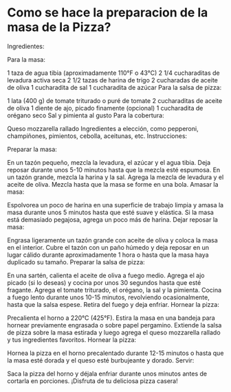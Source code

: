 # Como se hace la preparacion de la masa de la Pizza?
Ingredientes:

Para la masa:

1 taza de agua tibia (aproximadamente 110°F o 43°C)
2 1/4 cucharaditas de levadura activa seca
2 1/2 tazas de harina de trigo
2 cucharadas de aceite de oliva
1 cucharadita de sal
1 cucharadita de azúcar
Para la salsa de pizza:

1 lata (400 g) de tomate triturado o puré de tomate
2 cucharaditas de aceite de oliva
1 diente de ajo, picado finamente (opcional)
1 cucharadita de orégano seco
Sal y pimienta al gusto
Para la cobertura:

Queso mozzarella rallado
Ingredientes a elección, como pepperoni, champiñones, pimientos, cebolla, aceitunas, etc.
Instrucciones:

Preparar la masa:

En un tazón pequeño, mezcla la levadura, el azúcar y el agua tibia. Deja reposar durante unos 5-10 minutos hasta que la mezcla esté espumosa.
En un tazón grande, mezcla la harina y la sal. Agrega la mezcla de levadura y el aceite de oliva. Mezcla hasta que la masa se forme en una bola.
Amasar la masa:

Espolvorea un poco de harina en una superficie de trabajo limpia y amasa la masa durante unos 5 minutos hasta que esté suave y elástica. Si la masa está demasiado pegajosa, agrega un poco más de harina.
Dejar reposar la masa:

Engrasa ligeramente un tazón grande con aceite de oliva y coloca la masa en el interior. Cubre el tazón con un paño húmedo y deja reposar en un lugar cálido durante aproximadamente 1 hora o hasta que la masa haya duplicado su tamaño.
Preparar la salsa de pizza:

En una sartén, calienta el aceite de oliva a fuego medio. Agrega el ajo picado (si lo deseas) y cocina por unos 30 segundos hasta que esté fragante.
Agrega el tomate triturado, el orégano, la sal y la pimienta. Cocina a fuego lento durante unos 10-15 minutos, revolviendo ocasionalmente, hasta que la salsa espese. Retira del fuego y deja enfriar.
Hornear la pizza:

Precalienta el horno a 220°C (425°F).
Estira la masa en una bandeja para hornear previamente engrasada o sobre papel pergamino.
Extiende la salsa de pizza sobre la masa estirada y luego agrega el queso mozzarella rallado y tus ingredientes favoritos.
Hornear la pizza:

Hornea la pizza en el horno precalentado durante 12-15 minutos o hasta que la masa esté dorada y el queso esté burbujeante y dorado.
Servir:

Saca la pizza del horno y déjala enfriar durante unos minutos antes de cortarla en porciones. ¡Disfruta de tu deliciosa pizza casera!
